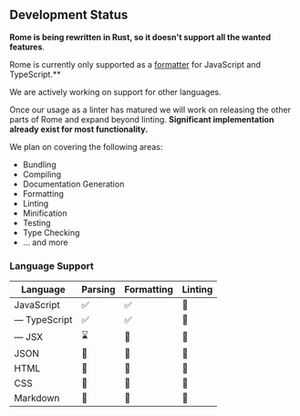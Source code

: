 
## Development Status

**Rome is being rewritten in Rust, so it doesn't support all the wanted features**.

Rome is currently only supported as a [formatter](#formatter) for JavaScript and TypeScript.** 

We are actively working on support for other languages.

Once our usage as a linter has matured we will work on releasing the other parts of Rome and expand beyond linting. **Significant implementation already exist for most functionality.**

We plan on covering the following areas:

- Bundling
- Compiling
- Documentation Generation
- Formatting
- Linting
- Minification
- Testing
- Type Checking
- ... and more

### Language Support

| Language | Parsing                                                 | Formatting                                              | Linting                                                 |
| -------- |---------------------------------------------------------|---------------------------------------------------------|---------------------------------------------------------|
| JavaScript | <span aria-label="Supported" role="img">✅</span>        | <span aria-label="Supported" role="img">✅</span>        | <span aria-label="Not in Progress" role="img">🚫</span>       |
| &mdash; TypeScript | <span aria-label="Supported" role="img">✅</span>        | <span aria-label="Supported" role="img">✅</span>        | <span aria-label="Not in Progress" role="img">🚫</span> |
| &mdash; JSX  | <span aria-label="In Progress" role="img">⌛️</span>     | <span aria-label="Not in Progress" role="img">🚫</span>  | <span aria-label="Not in Progress" role="img">🚫</span> |
| JSON | <span aria-label="Not in Progress" role="img">🚫</span> | <span aria-label="Not in Progress" role="img">🚫</span> | <span aria-label="Not in Progress" role="img">🚫</span> |
| HTML | <span aria-label="Not in Progress" role="img">🚫</span> | <span aria-label="Not in Progress" role="img">🚫</span> | <span aria-label="Not in Progress" role="img">🚫</span> |
| CSS | <span aria-label="Not in progress" role="img">🚫</span> | <span aria-label="Not in Progress" role="img">🚫</span> | <span aria-label="Not in Progress" role="img">🚫</span> |
| Markdown | <span aria-label="Not in progress" role="img">🚫</span> | <span aria-label="Not in Progress" role="img">🚫</span> | <span aria-label="Not in Progress" role="img">🚫</span> |
